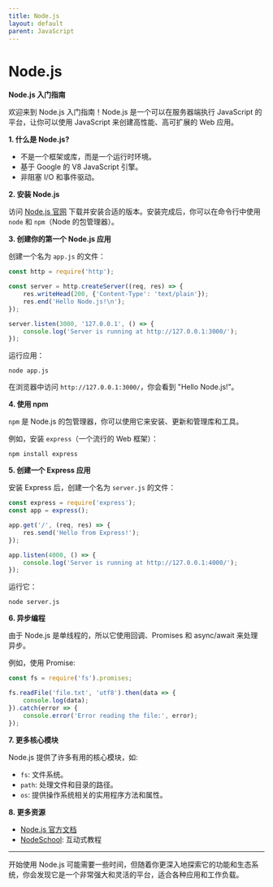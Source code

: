 ```yaml
---
title: Node.js
layout: default
parent: JavaScript
---
```


# Node.js

**Node.js 入门指南**

欢迎来到 Node.js 入门指南！Node.js 是一个可以在服务器端执行 JavaScript 的平台，让你可以使用 JavaScript 来创建高性能、高可扩展的 Web 应用。

**1. 什么是 Node.js?**
- 不是一个框架或库，而是一个运行时环境。
- 基于 Google 的 V8 JavaScript 引擎。
- 非阻塞 I/O 和事件驱动。

**2. 安装 Node.js**

访问 [Node.js 官网](https://nodejs.org/) 下载并安装合适的版本。安装完成后，你可以在命令行中使用 `node` 和 `npm`（Node 的包管理器）。

**3. 创建你的第一个 Node.js 应用**

创建一个名为 `app.js` 的文件：

```javascript
const http = require('http');

const server = http.createServer((req, res) => {
    res.writeHead(200, {'Content-Type': 'text/plain'});
    res.end('Hello Node.js!\n');
});

server.listen(3000, '127.0.0.1', () => {
    console.log('Server is running at http://127.0.0.1:3000/');
});
```

运行应用：

```shell
node app.js
```

在浏览器中访问 `http://127.0.0.1:3000/`，你会看到 "Hello Node.js!"。

**4. 使用 npm**

`npm` 是 Node.js 的包管理器，你可以使用它来安装、更新和管理库和工具。

例如，安装 `express`（一个流行的 Web 框架）：

```shell
npm install express
```

**5. 创建一个 Express 应用**

安装 Express 后，创建一个名为 `server.js` 的文件：

```javascript
const express = require('express');
const app = express();

app.get('/', (req, res) => {
    res.send('Hello from Express!');
});

app.listen(4000, () => {
    console.log('Server is running at http://127.0.0.1:4000/');
});
```

运行它：

```shell
node server.js
```

**6. 异步编程**

由于 Node.js 是单线程的，所以它使用回调、Promises 和 async/await 来处理异步。

例如，使用 Promise:

```javascript
const fs = require('fs').promises;

fs.readFile('file.txt', 'utf8').then(data => {
    console.log(data);
}).catch(error => {
    console.error('Error reading the file:', error);
});
```

**7. 更多核心模块**

Node.js 提供了许多有用的核心模块，如:
- `fs`: 文件系统。
- `path`: 处理文件和目录的路径。
- `os`: 提供操作系统相关的实用程序方法和属性。

**8. 更多资源**

- [Node.js 官方文档](https://nodejs.org/en/docs/)
- [NodeSchool](https://nodeschool.io/): 互动式教程

---

开始使用 Node.js 可能需要一些时间，但随着你更深入地探索它的功能和生态系统，你会发现它是一个非常强大和灵活的平台，适合各种应用和工作负载。
